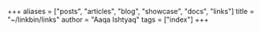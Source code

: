 +++
aliases = ["posts", "articles", "blog", "showcase", "docs", "links"]
title = "~/linkbin/links"
author = "Aaqa Ishtyaq"
tags = ["index"]
+++
